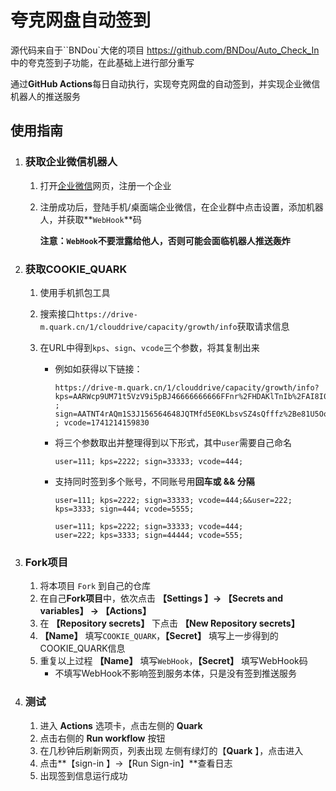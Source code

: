 # 夸克网盘自动签到

源代码来自于``BNDou`大佬的项目 https://github.com/BNDou/Auto_Check_In 中的夸克签到子功能，在此基础上进行部分重写

通过**GitHub Actions**每日自动执行，实现夸克网盘的自动签到，并实现企业微信机器人的推送服务



## 使用指南

1. ### 获取企业微信机器人

   1. 打开[企业微信](https://work.weixin.qq.com/)网页，注册一个企业

   2. 注册成功后，登陆手机/桌面端企业微信，在企业群中点击设置，添加机器人，并获取**`WebHook`**码

      **注意：`WebHook`不要泄露给他人，否则可能会面临机器人推送轰炸**
      
      

2. ### 获取COOKIE_QUARK

   1. 使用手机抓包工具

   2. 搜索接口`https://drive-m.quark.cn/1/clouddrive/capacity/growth/info`获取请求信息

   3. 在URL中得到`kps`、`sign`、`vcode`三个参数，将其复制出来

      - 例如如获得以下链接：

        ```
        https://drive-m.quark.cn/1/clouddrive/capacity/growth/info?kps=AARWcp9UM71t5VzV9i5pBJ46666666666FFnr%2FHDAKlTnIb%2FAI8I0cWt%2B89iAR6%2BJfMwbXCP9vhae%2F2nwBeYEKnA%3D%3D ; sign=AATNT4rAQm1S3J156564648JQTMfd5E0KLbsvSZ4sQfffz%2Be81U5OojkcIQ8%3D ; vcode=1741214159830
        ```

      - 将三个参数取出并整理得到以下形式，其中`user`需要自己命名

        ```
        user=111; kps=2222; sign=33333; vcode=444;
        ```

      - 支持同时签到多个账号，不同账号用**回车或 && 分隔**

        ```
        user=111; kps=2222; sign=33333; vcode=444;&&user=222; kps=3333; sign=444; vcode=5555;
        ```

        ```
        user=111; kps=2222; sign=33333; vcode=444;
        user=222; kps=3333; sign=44444; vcode=555;
        ```


   

3. ### Fork项目

   1. 将本项目 `Fork` 到自己的仓库
   2. 在自己**Fork项目**中，依次点击 **【Settings 】-> 【Secrets and variables】 -> 【Actions】**
   3. 在 **【Repository secrets】** 下点击 **【New Repository secrets】**
   4. **【Name】** 填写`COOKIE_QUARK`，**【Secret】** 填写上一步得到的COOKIE_QUARK信息
   5. 重复以上过程 **【Name】** 填写`WebHook`，**【Secret】** 填写WebHook码
      - 不填写WebHook不影响签到服务本体，只是没有签到推送服务


   

4. ### 测试

   1. 进入 **Actions** 选项卡，点击左侧的 **Quark** 
   2. 点击右侧的 **Run workflow** 按钮
   3. 在几秒钟后刷新网页，列表出现 左侧有绿灯的【**Quark** 】，点击进入
   4. 点击**【sign-in 】->【Run Sign-in】**查看日志
   5. 出现签到信息运行成功
